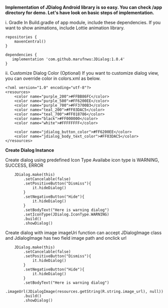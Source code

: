 **Implementation of JDialog Android library is so easy. You can check /app directory for demo. Let's have look on basic steps of implementation.**

i. Gradle
In Build.gradle of app module, include these dependencies. If you want to show animations, include Lottie animation library.

```
repositories {
    mavenCentral()
}
```
```
dependencies {
   implementation 'com.github.marufnwu:JDialog:1.0.4'
}

```

ii. Customize Dialog Color (Optional)
If you want to customize dialog view, you can override color in colors.xml as below.

```
<?xml version="1.0" encoding="utf-8"?>
<resources>
    <color name="purple_200">#FFBB86FC</color>
    <color name="purple_500">#FF6200EE</color>
    <color name="purple_700">#FF3700B3</color>
    <color name="teal_200">#FF03DAC5</color>
    <color name="teal_700">#FF018786</color>
    <color name="black">#FF000000</color>
    <color name="white">#FFFFFFFF</color>

    <color name="jdialog_button_color">#FF6200EE</color>
    <color name="jdialog_body_text_color">#FF03DAC5</color>
</resources>
```

**Create Dialog Instance**

Create dialog using predefined Icon Type
Availabe icon type is WARNING, SUCCESS, ERROR

```
    JDialog.make(this)
        .setCancelable(false)
        .setPositiveButton("Dismiss"){
            it.hideDialog()
        }
        .setNegativeButton("Hide"){
            it.hideDialog()
        }
        .setBodyText("Here is warning dialog")
        .setIconType(JDialog.IconType.WARNING)
        .build()
        .showDialog()
```

Create dialog with image
imageUri function can accept JDialogImage class and JdialogImage has two field image path and onclick url 
```
    JDialog.make(this)
        .setCancelable(false)
        .setPositiveButton("Dismiss"){
            it.hideDialog()
        }
        .setNegativeButton("Hide"){
            it.hideDialog()
        }
        .setBodyText("Here is warning dialog")
        .imageUrl(JDialogImage(resources.getString(R.string.image_url), null))
        .build()
        .showDialog()
```

